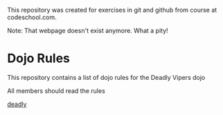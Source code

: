 This repository was created for exercises in git and github from course at codeschool.com.

Note: That webpage doesn't exist anymore. What a pity!

Dojo Rules
==========

This repository contains a list of dojo rules for the Deadly Vipers dojo

All members should read the rules

[deadly]("https://github.com/deadlyvipers")
